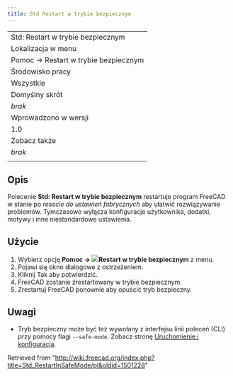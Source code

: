 ```yaml
---
title: Std Restart w trybie bezpiecznym
---
```

|  |
| --- |
| Std: Restart w trybie bezpiecznym |
| Lokalizacja w menu |
| Pomoc → Restart w trybie bezpiecznym |
| Środowisko pracy |
| Wszystkie |
| Domyślny skrót |
| *brak* |
| Wprowadzono w wersji |
| 1.0 |
| Zobacz także |
| *brak* |
|  |

## Opis

Polecenie **Std: Restart w trybie bezpiecznym** restartuje program FreeCAD w stanie po *resecie do ustawień fabrycznych* aby ułatwić rozwiązywanie problemów. Tymczasowo wyłącza konfiguracje użytkownika, dodatki, motywy i inne niestandardowe ustawienia.

## Użycie

1. Wybierz opcję **Pomoc → ![](/images/Std_RestartInSafeMode.svg)Restart w trybie bezpiecznym** z menu.
2. Pojawi się okno dialogowe z ostrzeżeniem.
3. Kliknij Tak aby potwierdzić.
4. FreeCAD zostanie zrestartowany w trybie bezpiecznym.
5. Zrestartuj FreeCAD ponownie aby opuścić tryb bezpieczny.

## Uwagi

* Tryb bezpieczny może być też wywołany z interfejsu linii poleceń (CLI) przy pomocy flagi `--safe-mode`. Zobacz stronę [Uruchomienie i konfiguracja](/Start_up_and_Configuration/pl "Start up and Configuration/pl").

Retrieved from "<http://wiki.freecad.org/index.php?title=Std_RestartInSafeMode/pl&oldid=1501228>"